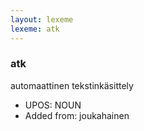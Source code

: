 ```yaml
---
layout: lexeme
lexeme: atk
---
```


###  atk

automaattinen tekstinkäsittely
* UPOS:  NOUN
* Added from:  joukahainen

